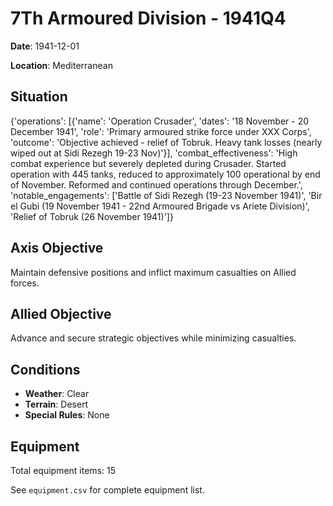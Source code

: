 # 7Th Armoured Division - 1941Q4

**Date**: 1941-12-01

**Location**: Mediterranean

## Situation

{'operations': [{'name': 'Operation Crusader', 'dates': '18 November - 20 December 1941', 'role': 'Primary armoured strike force under XXX Corps', 'outcome': 'Objective achieved - relief of Tobruk. Heavy tank losses (nearly wiped out at Sidi Rezegh 19-23 Nov)'}], 'combat_effectiveness': 'High combat experience but severely depleted during Crusader. Started operation with 445 tanks, reduced to approximately 100 operational by end of November. Reformed and continued operations through December.', 'notable_engagements': ['Battle of Sidi Rezegh (19-23 November 1941)', 'Bir el Gubi (19 November 1941 - 22nd Armoured Brigade vs Ariete Division)', 'Relief of Tobruk (26 November 1941)']}

## Axis Objective

Maintain defensive positions and inflict maximum casualties on Allied forces.

## Allied Objective

Advance and secure strategic objectives while minimizing casualties.

## Conditions

- **Weather**: Clear
- **Terrain**: Desert
- **Special Rules**: None

## Equipment

Total equipment items: 15

See `equipment.csv` for complete equipment list.
